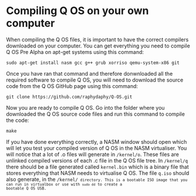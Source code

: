 # Compiling Q OS on your own computer

When compiling the Q OS files, it is important to have the correct compilers downloaded on your computer. You can get everything you need to compile Q OS Pre Alpha on apt-get systems using this command:

    sudo apt-get install nasm gcc g++ grub xorriso qemu-system-x86 git
    
Once you have ran that command and therefore donwnloaded all the required software to compile Q OS, you will need to download the source code from the Q OS GitHub page using this command:

    git clone https://github.com/raphydaphy/Q-OS.git
   
Now you are ready to compile Q OS. Go into the folder where you downloaded the Q OS source code files and run this command to compile the code:

    make
    
If you have done everything correctly, a NASM window should open which will let you test your compiled version of Q OS in the NASM virtualiser. You will notice that a lot of .o files will generate in <code>/kernel/o</code>. These files are unlinked compiled versions of each .c file in the Q OS file tree. In <code>/kernel/q</code> there should be a file generated called <code>kernel.bin</code> which is a binary file that stores everything that NASM needs to virtualise Q OS. The file <code>q.iso</code> should also generate, in the <code>/kernel/<code> directory. This is a bootable ISO image that you can run in virtualbox or use with <code>sudo dd</code> to create a bootable Q OS USB.

